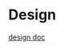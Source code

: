 # Design

[design doc](https://docs.google.com/document/d/1UK59Dplttu4KKIoymZwwmuOpmU6kmdu_FZRwCP-4vCM/edit#heading=h.ra5thdn8e3xr)